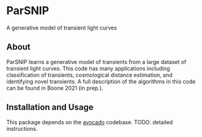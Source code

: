 # ParSNIP

A generative model of transient light curves

## About

ParSNIP learns a generative model of transients from a large dataset
of transient light curves. This code has many applications including
classification of transients, cosmological distance estimation, and
identifying novel transients. A full description of the algorithms
in this code can be found in Boone 2021 (in prep.).

## Installation and Usage

This package depends on the [avocado](https://github.com/kboone/avocado) codebase.
TODO: detailed instructions.
